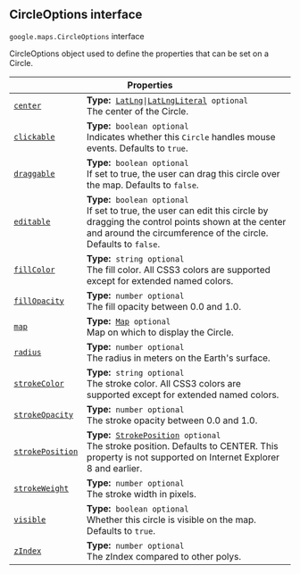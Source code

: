 
<devsite-heading text=" CircleOptions interface" for="CircleOptions" level="h2" link="" toc="" back-to-top=""><h2 id="CircleOptions" is-upgraded="">CircleOptions interface</h2></devsite-heading>
<p>
<code translate="no" dir="ltr"><span itemprop="path">google.maps</span>.<span itemprop="name">CircleOptions</span></code>
interface
</p>
<p>CircleOptions object used to define the properties that can be set on a Circle.</p>
<div class="devsite-table-wrapper"><table class="properties responsive" summary="interface CircleOptions - Properties">
<thead>
<tr><th colspan="2">Properties</th>
</tr></thead>
<tbody>
<tr id="CircleOptions.center">
<td itemprop="property"><code translate="no" dir="ltr"><a class="secret-link" href="#CircleOptions.center"><span>center</span></a></code></td>
<td><div><strong>Type:</strong>&nbsp; <code translate="no" dir="ltr"><a href="LatLng.md">LatLng</a>|<a href="LatLngLiteral.md">LatLngLiteral</a> <span class="optional-type-annotation">optional</span></code></div>
<div class="desc">The center of the Circle.</div></td>
</tr>
<tr id="CircleOptions.clickable">
<td itemprop="property"><code translate="no" dir="ltr"><a class="secret-link" href="#CircleOptions.clickable"><span>clickable</span></a></code></td>
<td><div><strong>Type:</strong>&nbsp; <code translate="no" dir="ltr">boolean <span class="optional-type-annotation">optional</span></code></div>
<div class="desc">Indicates whether this <code translate="no" dir="ltr">Circle</code> handles mouse events. Defaults to <code translate="no" dir="ltr">true</code>.</div></td>
</tr>
<tr id="CircleOptions.draggable">
<td itemprop="property"><code translate="no" dir="ltr"><a class="secret-link" href="#CircleOptions.draggable"><span>draggable</span></a></code></td>
<td><div><strong>Type:</strong>&nbsp; <code translate="no" dir="ltr">boolean <span class="optional-type-annotation">optional</span></code></div>
<div class="desc">If set to true, the user can drag this circle over the map. Defaults to <code translate="no" dir="ltr">false</code>.</div></td>
</tr>
<tr id="CircleOptions.editable">
<td itemprop="property"><code translate="no" dir="ltr"><a class="secret-link" href="#CircleOptions.editable"><span>editable</span></a></code></td>
<td><div><strong>Type:</strong>&nbsp; <code translate="no" dir="ltr">boolean <span class="optional-type-annotation">optional</span></code></div>
<div class="desc">If set to true, the user can edit this circle by dragging the control points shown at the center and around the circumference of the circle. Defaults to <code translate="no" dir="ltr">false</code>.</div></td>
</tr>
<tr id="CircleOptions.fillColor">
<td itemprop="property"><code translate="no" dir="ltr"><a class="secret-link" href="#CircleOptions.fillColor"><span>fillColor</span></a></code></td>
<td><div><strong>Type:</strong>&nbsp; <code translate="no" dir="ltr">string <span class="optional-type-annotation">optional</span></code></div>
<div class="desc">The fill color. All CSS3 colors are supported except for extended named colors.</div></td>
</tr>
<tr id="CircleOptions.fillOpacity">
<td itemprop="property"><code translate="no" dir="ltr"><a class="secret-link" href="#CircleOptions.fillOpacity"><span>fillOpacity</span></a></code></td>
<td><div><strong>Type:</strong>&nbsp; <code translate="no" dir="ltr">number <span class="optional-type-annotation">optional</span></code></div>
<div class="desc">The fill opacity between 0.0 and 1.0.</div></td>
</tr>
<tr id="CircleOptions.map">
<td itemprop="property"><code translate="no" dir="ltr"><a class="secret-link" href="#CircleOptions.map"><span>map</span></a></code></td>
<td><div><strong>Type:</strong>&nbsp; <code translate="no" dir="ltr"><a href="Map.md">Map</a> <span class="optional-type-annotation">optional</span></code></div>
<div class="desc">Map on which to display the Circle.</div></td>
</tr>
<tr id="CircleOptions.radius">
<td itemprop="property"><code translate="no" dir="ltr"><a class="secret-link" href="#CircleOptions.radius"><span>radius</span></a></code></td>
<td><div><strong>Type:</strong>&nbsp; <code translate="no" dir="ltr">number <span class="optional-type-annotation">optional</span></code></div>
<div class="desc">The radius in meters on the Earth's surface.</div></td>
</tr>
<tr id="CircleOptions.strokeColor">
<td itemprop="property"><code translate="no" dir="ltr"><a class="secret-link" href="#CircleOptions.strokeColor"><span>strokeColor</span></a></code></td>
<td><div><strong>Type:</strong>&nbsp; <code translate="no" dir="ltr">string <span class="optional-type-annotation">optional</span></code></div>
<div class="desc">The stroke color. All CSS3 colors are supported except for extended named colors.</div></td>
</tr>
<tr id="CircleOptions.strokeOpacity">
<td itemprop="property"><code translate="no" dir="ltr"><a class="secret-link" href="#CircleOptions.strokeOpacity"><span>strokeOpacity</span></a></code></td>
<td><div><strong>Type:</strong>&nbsp; <code translate="no" dir="ltr">number <span class="optional-type-annotation">optional</span></code></div>
<div class="desc">The stroke opacity between 0.0 and 1.0.</div></td>
</tr>
<tr id="CircleOptions.strokePosition">
<td itemprop="property"><code translate="no" dir="ltr"><a class="secret-link" href="#CircleOptions.strokePosition"><span>strokePosition</span></a></code></td>
<td><div><strong>Type:</strong>&nbsp; <code translate="no" dir="ltr"><a href="StrokePosition.md">StrokePosition</a> <span class="optional-type-annotation">optional</span></code></div>
<div class="desc">The stroke position. Defaults to CENTER. This property is not supported on Internet Explorer 8 and earlier.</div></td>
</tr>
<tr id="CircleOptions.strokeWeight">
<td itemprop="property"><code translate="no" dir="ltr"><a class="secret-link" href="#CircleOptions.strokeWeight"><span>strokeWeight</span></a></code></td>
<td><div><strong>Type:</strong>&nbsp; <code translate="no" dir="ltr">number <span class="optional-type-annotation">optional</span></code></div>
<div class="desc">The stroke width in pixels.</div></td>
</tr>
<tr id="CircleOptions.visible">
<td itemprop="property"><code translate="no" dir="ltr"><a class="secret-link" href="#CircleOptions.visible"><span>visible</span></a></code></td>
<td><div><strong>Type:</strong>&nbsp; <code translate="no" dir="ltr">boolean <span class="optional-type-annotation">optional</span></code></div>
<div class="desc">Whether this circle is visible on the map. Defaults to <code translate="no" dir="ltr">true</code>.</div></td>
</tr>
<tr id="CircleOptions.zIndex">
<td itemprop="property"><code translate="no" dir="ltr"><a class="secret-link" href="#CircleOptions.zIndex"><span>zIndex</span></a></code></td>
<td><div><strong>Type:</strong>&nbsp; <code translate="no" dir="ltr">number <span class="optional-type-annotation">optional</span></code></div>
<div class="desc">The zIndex compared to other polys.</div></td>
</tr>
</tbody>
</table></div>
<script src="replace_links.js"></script>
